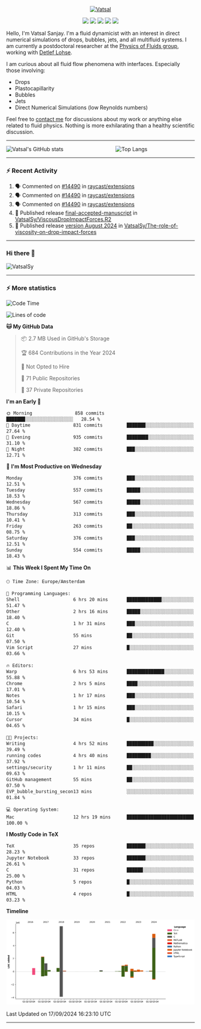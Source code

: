 <center>

[<img alt="Vatsal" width="200px" src="https://www.dropbox.com/s/dxyybgtblo8er6h/Logo_Vatsal_Vector.png?raw=1">](https://www.vatsalsanjay.com)

[<img src="https://img.shields.io/badge/googlescholar-4285F4?&style=for-the-badge&logo=googlescholar&logoColor=white">](https://scholar.google.com/citations?hl=en&user=67aQviYAAAAJ)
[<img src="https://img.shields.io/static/v1.svg?&style=for-the-badge&logo=ResearchGate&label=&message=ResearchGate&logoColor=white&color=green">](https://www.researchgate.net/profile/Vatsal-Sanjay-2)
[<img src="https://img.shields.io/badge/twitter-1DA1F2?&style=for-the-badge&logo=twitter&logoColor=white">](https://twitter.com/VatsalSanjay)
[<img src="https://img.shields.io/badge/linkedin-0A66C2?&style=for-the-badge&logo=linkedin">](https://www.linkedin.com/in/vatsalsanjay/)
[<img src="https://img.shields.io/badge/orcid-A6CE39?&style=for-the-badge&logo=orcid&logoColor=white">](https://orcid.org/0000-0002-4293-6099)

</center>

Hello, I'm Vatsal Sanjay. I'm a fluid dynamicist with an interest in direct numerical simulations of drops, bubbles, jets, and all multifluid systems. I am currently a postdoctoral researcher at the [Physics of Fluids group](https://pof.tnw.utwente.nl), working with [Detlef Lohse](https://en.wikipedia.org/wiki/Detlef_Lohse). 

I am curious about all fluid flow phenomena with interfaces. Especially those involving:

- Drops
- Plastocapillarity
- Bubbles
- Jets
- Direct Numerical Simulations (low Reynolds numbers)

Feel free to [contact me](mailto:contact@vatsalsanjay.com) for discussions about my work or anything else related to fluid physics. Nothing is more exhilarating than a healthy scientific discussion.

<!-- ![Vatsal's GitHub stats](https://github-readme-stats-xi-wine-74.vercel.app/api?username=VatsalSy&show_icons=true&theme=vision-friendly-dark)

![Top Langs](https://github-readme-stats-xi-wine-74.vercel.app/api/top-langs/?username=VatsalSy&layout=compact&theme=vision-friendly-dark) -->

---
<div style="display: flex; justify-content: space-between;">
    <img src="https://github-readme-stats-xi-wine-74.vercel.app/api?username=VatsalSy&show_icons=true&theme=vision-friendly-dark" alt="Vatsal's GitHub stats" style="width: 55%;">
    <img src="https://github-readme-stats-xi-wine-74.vercel.app/api/top-langs/?username=VatsalSy&layout=compact&theme=vision-friendly-dark" alt="Top Langs" style="width: 42%;">
</div>

---

### :zap: Recent Activity

<!--START_SECTION:activity-->
1. 🗣 Commented on [#14490](https://github.com/raycast/extensions/issues/14490#issuecomment-2355483960) in [raycast/extensions](https://github.com/raycast/extensions)
2. 🗣 Commented on [#14490](https://github.com/raycast/extensions/issues/14490#issuecomment-2355477967) in [raycast/extensions](https://github.com/raycast/extensions)
3. 🗣 Commented on [#14490](https://github.com/raycast/extensions/issues/14490#issuecomment-2355476324) in [raycast/extensions](https://github.com/raycast/extensions)
4. 🚀 Published release [final-accepted-manuscript](https://github.com/VatsalSy/ViscousDropImpactForces.R2/releases/tag/vFinal) in [VatsalSy/ViscousDropImpactForces.R2](https://github.com/VatsalSy/ViscousDropImpactForces.R2)
5. 🚀 Published release [version August 2024](https://github.com/VatsalSy/The-role-of-viscosity-on-drop-impact-forces/releases/tag/v1.0) in [VatsalSy/The-role-of-viscosity-on-drop-impact-forces](https://github.com/VatsalSy/The-role-of-viscosity-on-drop-impact-forces)
<!--END_SECTION:activity-->
---

### Hi there 👋
<p align="left"> <img src="https://komarev.com/ghpvc/?username=VatsalSy&label=Profile%20views&color=orange&style=for-the-badge" alt="VatsalSy" /> </p>

---
### :zap: More statistics

<!--START_SECTION:waka-->
![Code Time](http://img.shields.io/badge/Code%20Time-324%20hrs%206%20mins-blue)

![Lines of code](https://img.shields.io/badge/From%20Hello%20World%20I%27ve%20Written-21.1%20million%20lines%20of%20code-blue)

**🐱 My GitHub Data** 

> 📦 2.7 MB Used in GitHub's Storage 
 > 
> 🏆 684 Contributions in the Year 2024
 > 
> 🚫 Not Opted to Hire
 > 
> 📜 71 Public Repositories 
 > 
> 🔑 37 Private Repositories 
 > 
**I'm an Early 🐤** 

```text
🌞 Morning                858 commits         ███████░░░░░░░░░░░░░░░░░░   28.54 % 
🌆 Daytime                831 commits         ███████░░░░░░░░░░░░░░░░░░   27.64 % 
🌃 Evening                935 commits         ████████░░░░░░░░░░░░░░░░░   31.10 % 
🌙 Night                  382 commits         ███░░░░░░░░░░░░░░░░░░░░░░   12.71 % 
```
📅 **I'm Most Productive on Wednesday** 

```text
Monday                   376 commits         ███░░░░░░░░░░░░░░░░░░░░░░   12.51 % 
Tuesday                  557 commits         █████░░░░░░░░░░░░░░░░░░░░   18.53 % 
Wednesday                567 commits         █████░░░░░░░░░░░░░░░░░░░░   18.86 % 
Thursday                 313 commits         ███░░░░░░░░░░░░░░░░░░░░░░   10.41 % 
Friday                   263 commits         ██░░░░░░░░░░░░░░░░░░░░░░░   08.75 % 
Saturday                 376 commits         ███░░░░░░░░░░░░░░░░░░░░░░   12.51 % 
Sunday                   554 commits         █████░░░░░░░░░░░░░░░░░░░░   18.43 % 
```


📊 **This Week I Spent My Time On** 

```text
🕑︎ Time Zone: Europe/Amsterdam

💬 Programming Languages: 
Shell                    6 hrs 20 mins       █████████████░░░░░░░░░░░░   51.47 % 
Other                    2 hrs 16 mins       █████░░░░░░░░░░░░░░░░░░░░   18.40 % 
C                        1 hr 31 mins        ███░░░░░░░░░░░░░░░░░░░░░░   12.40 % 
Git                      55 mins             ██░░░░░░░░░░░░░░░░░░░░░░░   07.50 % 
Vim Script               27 mins             █░░░░░░░░░░░░░░░░░░░░░░░░   03.66 % 

🔥 Editors: 
Warp                     6 hrs 53 mins       ██████████████░░░░░░░░░░░   55.88 % 
Chrome                   2 hrs 5 mins        ████░░░░░░░░░░░░░░░░░░░░░   17.01 % 
Notes                    1 hr 17 mins        ███░░░░░░░░░░░░░░░░░░░░░░   10.54 % 
Safari                   1 hr 15 mins        ███░░░░░░░░░░░░░░░░░░░░░░   10.15 % 
Cursor                   34 mins             █░░░░░░░░░░░░░░░░░░░░░░░░   04.65 % 

🐱‍💻 Projects: 
Writing                  4 hrs 52 mins       ██████████░░░░░░░░░░░░░░░   39.49 % 
running codes            4 hrs 40 mins       █████████░░░░░░░░░░░░░░░░   37.92 % 
settings/security        1 hr 11 mins        ██░░░░░░░░░░░░░░░░░░░░░░░   09.63 % 
GitHub management        55 mins             ██░░░░░░░░░░░░░░░░░░░░░░░   07.50 % 
EVP_bubble_bursting_secon13 mins             ░░░░░░░░░░░░░░░░░░░░░░░░░   01.84 % 

💻 Operating System: 
Mac                      12 hrs 19 mins      █████████████████████████   100.00 % 
```

**I Mostly Code in TeX** 

```text
TeX                      35 repos            ███████░░░░░░░░░░░░░░░░░░   28.23 % 
Jupyter Notebook         33 repos            ███████░░░░░░░░░░░░░░░░░░   26.61 % 
C                        31 repos            ██████░░░░░░░░░░░░░░░░░░░   25.00 % 
Python                   5 repos             █░░░░░░░░░░░░░░░░░░░░░░░░   04.03 % 
HTML                     4 repos             █░░░░░░░░░░░░░░░░░░░░░░░░   03.23 % 
```



**Timeline**

![Lines of Code chart](https://raw.githubusercontent.com/VatsalSy/VatsalSy/main/assets/bar_graph.png)


 Last Updated on 17/09/2024 16:23:10 UTC
<!--END_SECTION:waka-->
---
